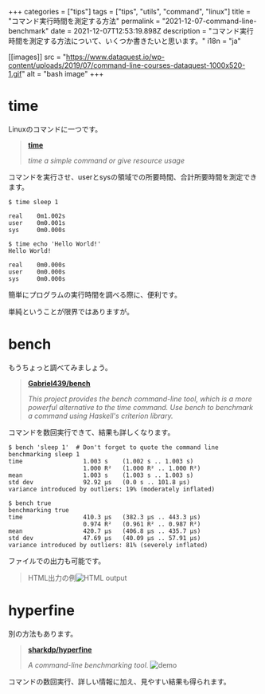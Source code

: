 +++
categories = ["tips"]
tags = ["tips", "utils", "command", "linux"]
title = "コマンド実行時間を測定する方法"
permalink = "2021-12-07-command-line-benchmark"
date = 2021-12-07T12:53:19.898Z
description = "コマンド実行時間を測定する方法について、いくつか書きたいと思います。"
i18n = "ja"

[[images]]
src = "https://www.dataquest.io/wp-content/uploads/2019/07/command-line-courses-dataquest-1000x520-1.gif"
alt = "bash image"
+++
# time

Linuxのコマンドに一つです。

> **[time](https://linux.die.net/man/1/time)**
>
> *time a simple command or give resource usage*

コマンドを実行させ、userとsysの領域での所要時間、合計所要時間を測定できます。

```
$ time sleep 1

real    0m1.002s
user    0m0.001s
sys     0m0.000s

$ time echo 'Hello World!'
Hello World!

real    0m0.000s
user    0m0.000s
sys     0m0.000s
```

簡単にプログラムの実行時間を調べる際に、便利です。

単純ということが限界ではありますが。

# bench

もうちょっと調べてみましょう。

> **[Gabriel439/bench](https://github.com/Gabriel439/bench)**
>
> *This project provides the bench command-line tool, which is a more powerful alternative to the time command. Use bench to benchmark a command using Haskell's criterion library.*

コマンドを数回実行できて、結果も詳しくなります。

```
$ bench 'sleep 1'  # Don't forget to quote the command line
benchmarking sleep 1
time                 1.003 s    (1.002 s .. 1.003 s)
                     1.000 R²   (1.000 R² .. 1.000 R²)
mean                 1.003 s    (1.003 s .. 1.003 s)
std dev              92.92 μs   (0.0 s .. 101.8 μs)
variance introduced by outliers: 19% (moderately inflated)

$ bench true
benchmarking true
time                 410.3 μs   (382.3 μs .. 443.3 μs)
                     0.974 R²   (0.961 R² .. 0.987 R²)
mean                 420.7 μs   (406.8 μs .. 435.7 μs)
std dev              47.69 μs   (40.09 μs .. 57.91 μs)
variance introduced by outliers: 81% (severely inflated)
```

ファイルでの出力も可能です。

> HTML出力の例![HTML output](https://camo.githubusercontent.com/186e84512d02d553670d4eb9281106b74714b8a49251a13065a2f4ff7c7dd4ac/687474703a2f2f692e696d6775722e636f6d2f324d434b4263322e706e67)

# hyperfine

別の方法もあります。

> **[sharkdp/hyperfine](https://github.com/sharkdp/hyperfine)**
>
> *A command-line benchmarking tool.* ![demo](https://camo.githubusercontent.com/88a0cb35f42e02e28b0433d4b5e0029e52e723d8feb8df753e1ed06a5161db56/68747470733a2f2f692e696d6775722e636f6d2f7a31394f5978452e676966)

コマンドの数回実行、詳しい情報に加え、見やすい結果も得られます。